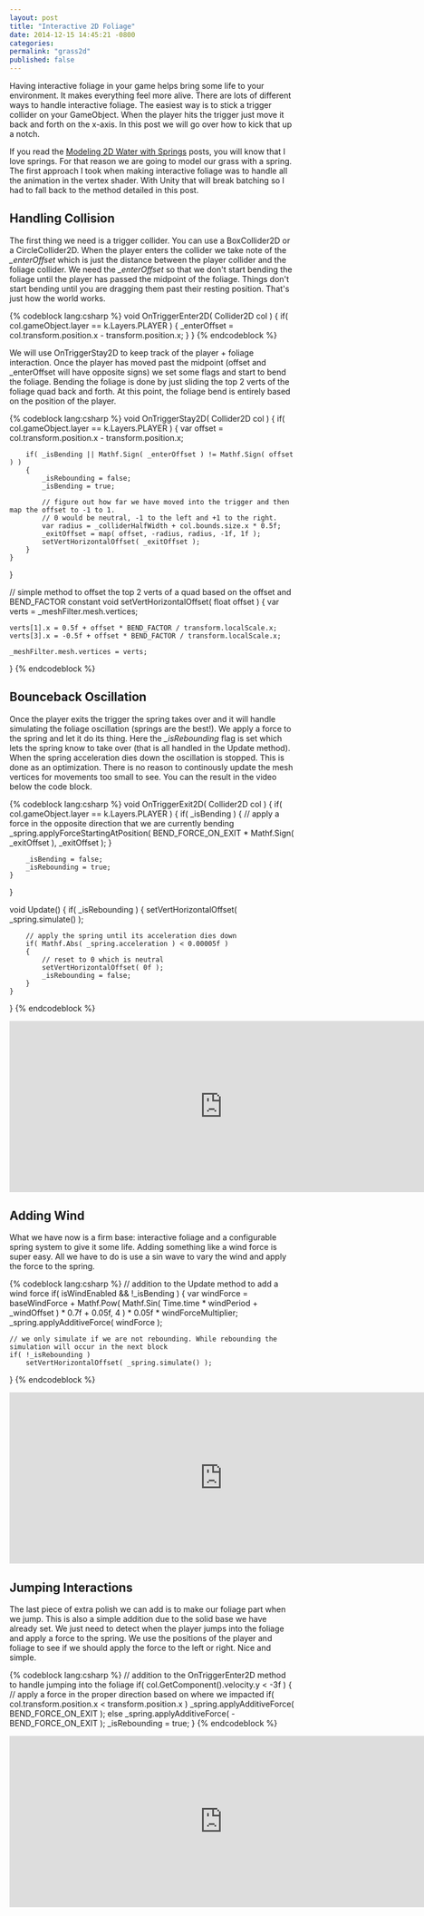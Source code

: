 ```yaml
---
layout: post
title: "Interactive 2D Foliage"
date: 2014-12-15 14:45:21 -0800
categories:
permalink: "grass2d"
published: false
---
```



Having interactive foliage in your game helps bring some life to your environment. It makes everything feel more alive. There are lots of different ways to handle interactive foliage. The easiest way is to stick a trigger collider on your GameObject. When the player hits the trigger just move it back and forth on the x-axis. In this post we will go over how to kick that up a notch.

<!-- more -->

If you read the <a href="/water2d-part1">Modeling 2D Water with Springs</a> posts, you will know that I love springs. For that reason we are going to model our grass with a spring. The first approach I took when making interactive foliage was to handle all the animation in the vertex shader. With Unity that will break batching so I had to fall back to the method detailed in this post.


## Handling Collision
The first thing we need is a trigger collider. You can use a BoxCollider2D or a CircleCollider2D. When the player enters the collider we take note of the *_enterOffset* which is just the distance between the player collider and the foliage collider. We need the *_enterOffset* so that we don't start bending the foliage until the player has passed the midpoint of the foliage. Things don't start bending until you are dragging them past their resting position. That's just how the world works.


{% codeblock lang:csharp %}
void OnTriggerEnter2D( Collider2D col )
{
	if( col.gameObject.layer == k.Layers.PLAYER )
	{
		_enterOffset = col.transform.position.x - transform.position.x;
	}
}
{% endcodeblock %}


We will use OnTriggerStay2D to keep track of the player + foliage interaction. Once the player has moved past the midpoint (offset and _enterOffset will have opposite signs) we set some flags and start to bend the foliage. Bending the foliage is done by just sliding the top 2 verts of the foliage quad back and forth. At this point, the foliage bend is entirely based on the position of the player.


{% codeblock lang:csharp %}
void OnTriggerStay2D( Collider2D col )
{
	if( col.gameObject.layer == k.Layers.PLAYER )
	{
		var offset = col.transform.position.x - transform.position.x;

		if( _isBending || Mathf.Sign( _enterOffset ) != Mathf.Sign( offset ) )
		{
			_isRebounding = false;
			_isBending = true;

			// figure out how far we have moved into the trigger and then map the offset to -1 to 1.
			// 0 would be neutral, -1 to the left and +1 to the right.
			var radius = _colliderHalfWidth + col.bounds.size.x * 0.5f;
			_exitOffset = map( offset, -radius, radius, -1f, 1f );
			setVertHorizontalOffset( _exitOffset );
		}
	}
}


// simple method to offset the top 2 verts of a quad based on the offset and BEND_FACTOR constant
void setVertHorizontalOffset( float offset )
{
	var verts = _meshFilter.mesh.vertices;

	verts[1].x = 0.5f + offset * BEND_FACTOR / transform.localScale.x;
	verts[3].x = -0.5f + offset * BEND_FACTOR / transform.localScale.x;

	_meshFilter.mesh.vertices = verts;
}
{% endcodeblock %}



## Bounceback Oscillation
Once the player exits the trigger the spring takes over and it will handle simulating the foliage oscillation (springs are the best!). We apply a force to the spring and let it do its thing. Here the *_isRebounding* flag is set which lets the spring know to take over (that is all handled in the Update method). When the spring acceleration dies down the oscillation is stopped. This is done as an optimization. There is no reason to continously update the mesh vertices for movements too small to see. You can the result in the video below the code block.


{% codeblock lang:csharp %}
void OnTriggerExit2D( Collider2D col )
{
	if( col.gameObject.layer == k.Layers.PLAYER )
	{
		if( _isBending )
		{
			// apply a force in the opposite direction that we are currently bending
			_spring.applyForceStartingAtPosition( BEND_FORCE_ON_EXIT * Mathf.Sign( _exitOffset ), _exitOffset );
		}

		_isBending = false;
		_isRebounding = true;
	}
}


void Update()
{
	if( _isRebounding )
	{
		setVertHorizontalOffset( _spring.simulate() );

		// apply the spring until its acceleration dies down
		if( Mathf.Abs( _spring.acceleration ) < 0.00005f )
		{
			// reset to 0 which is neutral
			setVertHorizontalOffset( 0f );
			_isRebounding = false;
		}
	}
}
{% endcodeblock %}


<iframe src="http://gfycat.com/ifr/JampackedForcefulAphid" frameborder="0" scrolling="no" width="752" height="302" style="-webkit-backface-visibility: hidden;-webkit-transform: scale(1);" ></iframe>


## Adding Wind
What we have now is a firm base: interactive foliage and a configurable spring system to give it some life. Adding something like a wind force is super easy. All we have to do is use a sin wave to vary the wind and apply the force to the spring.


{% codeblock lang:csharp %}
// addition to the Update method to add a wind force
if( isWindEnabled && !_isBending )
{
	var windForce = baseWindForce + Mathf.Pow( Mathf.Sin( Time.time * windPeriod + _windOffset ) * 0.7f + 0.05f, 4 ) * 0.05f * windForceMultiplier;
	_spring.applyAdditiveForce( windForce );

	// we only simulate if we are not rebounding. While rebounding the simulation will occur in the next block
	if( !_isRebounding )
		setVertHorizontalOffset( _spring.simulate() );
}
{% endcodeblock %}

<iframe src="http://gfycat.com/ifr/SelfassuredJitteryKinkajou" frameborder="0" scrolling="no" width="752" height="302" style="-webkit-backface-visibility: hidden;-webkit-transform: scale(1);" ></iframe>


## Jumping Interactions
The last piece of extra polish we can add is to make our foliage part when we jump. This is also a simple addition due to the solid base we have already set. We just need to detect when the player jumps into the foliage and apply a force to the spring. We use the positions of the player and foliage to see if we should apply the force to the left or right. Nice and simple.


{% codeblock lang:csharp %}
// addition to the OnTriggerEnter2D method to handle jumping into the foliage
if( col.GetComponent<Player>().velocity.y < -3f )
{
	// apply a force in the proper direction based on where we impacted
	if( col.transform.position.x < transform.position.x )
		_spring.applyAdditiveForce( BEND_FORCE_ON_EXIT );
	else
		_spring.applyAdditiveForce( -BEND_FORCE_ON_EXIT );
	_isRebounding = true;
}
{% endcodeblock %}


<iframe src="http://gfycat.com/ifr/MetallicRichDunnart" frameborder="0" scrolling="no" width="752" height="302" style="-webkit-backface-visibility: hidden;-webkit-transform: scale(1);" ></iframe>